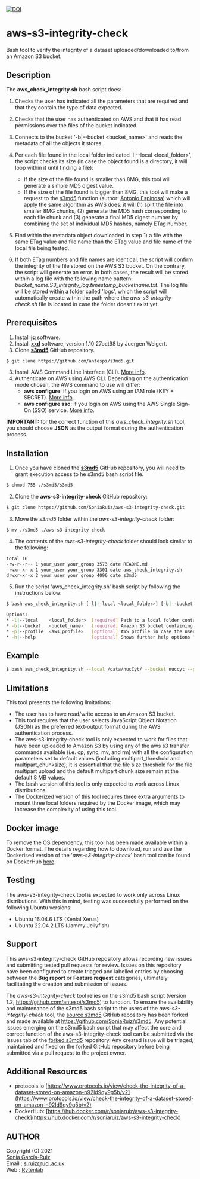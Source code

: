[![DOI](https://zenodo.org/badge/DOI/10.5281/zenodo.5012285.svg)](https://doi.org/10.5281/zenodo.5012285)

# aws-s3-integrity-check

Bash tool to verify the integrity of a dataset uploaded/downloaded to/from an Amazon S3 bucket.

## Description

The **aws_check_integrity.sh** bash script does:

1. Checks the user has indicated all the parameters that are required and that they contain the type of data expected.

2. Checks that the user has authenticated on AWS and that it has read permissions over the files of the bucket indicated.

3. Connects to the bucket '-b|--bucket <bucket_name>' and reads the metadata of all the objects it stores.

4. Per each file found in the local folder indicated 'l|--local <local_folder>', the script checks its size (in case the object found is a directory, it will loop within it until finding a file):

   * If the size of the file found is smaller than 8MG, this tool will generate a simple MD5 digest value.
   * If the size of the file found is bigger than 8MG, this tool will make a request to the [s3md5](https://github.com/antespi/s3md5) function (author: [Antonio Espinosa](https://github.com/antespi)) which will apply the same algorithm as AWS does: it will (1) split the file into smaller 8MG chunks, (2) generate the MD5 hash corresponding to each file chunk and (3) generate a final MD5 digest number by combining the set of individual MD5 hashes, namely ETag number.

5. Find within the metadata object downloaded in step 1) a file with the same ETag value and file name than the ETag value and file name of the local file being tested.

6. If both ETag numbers and file names are identical, the script will confirm the integrity of the file stored on the AWS S3 bucket. On the contrary, the script will generate an error. In both cases, the result will be stored within a log file with the following name pattern: *bucket_name.S3_integrity_log.timestamp_bucketname.txt*. The log file will be stored within a folder called 'logs', which the script will automatically create within the path where the *aws-s3-integrity-check.sh* file is located in case the folder doesn't exist yet.

## Prerequisites

1. Install [**jq**](https://stedolan.github.io/jq/) software.
2. Install [**xxd**](https://manpages.ubuntu.com/manpages/bionic/en/man1/xxd.1.html) software, version 1.10 27oct98 by Juergen Weigert.
2. Clone [**s3md5**](https://github.com/antespi/s3md5) GitHub repository.
```bash
$ git clone https://github.com/antespi/s3md5.git
```
3. Install AWS Command Line Interface (CLI). [More info](https://docs.aws.amazon.com/cli/latest/userguide/getting-started-install.html).
4. Authenticate on AWS using AWS CLI. Depending on the authentication mode chosen, the AWS command to use will differ:
    * **aws configure**: if you login on AWS using an IAM role (KEY + SECRET). [More info](https://docs.aws.amazon.com/cli/latest/reference/configure/).
    * **aws configure sso**: if you login on AWS using the AWS Single Sign-On (SSO) service. [More info](https://awscli.amazonaws.com/v2/documentation/api/latest/reference/configure/sso.html).

**IMPORTANT:** for the correct function of this *aws_check_integrity.sh* tool, you should choose **JSON** as the output format during the authentication process. 

## Installation

1. Once you have cloned the [**s3md5**](https://github.com/antespi/s3md5) GitHub repository, you will need to grant execution access to he s3md5 bash script file.
```sh
$ chmod 755 ./s3md5/s3md5
```
2. Clone the **aws-s3-integrity-check** GitHub repository:
```sh
$ git clone https://github.com/SoniaRuiz/aws-s3-integrity-check.git
```
3. Move the *s3md5* folder within the *aws-s3-integrity-check* folder:
```sh
$ mv ./s3md5 ./aws-s3-integrity-check
```
4. The contents of the *aws-s3-integrity-check* folder should look similar to the following:
```sh
total 16
-rw-r--r-- 1 your_user your_group 3573 date README.md
-rwxr-xr-x 1 your_user your_group 3301 date aws_check_integrity.sh
drwxr-xr-x 2 your_user your_group 4096 date s3md5
```
5. Run the script 'aws_check_integrity.sh' bash script by following the instructions below:

```bash
$ bash aws_check_integrity.sh [-l|--local <local_folder>] [-b|--bucket <bucket_name>] [-p|--profile <aws_profile>]\n

Options:
* -l|--local    <local_folder>  [required] Path to a local folder containing the original version of the files uploaded to Amazon S3. Example: -l /data/nucCyt/raw_data/
* -b|--bucket   <bucket_name>   [required] Amazon S3 bucket containing the files uploaded from the local folder '-l <local_folder>'. Example: -b nuccyt
* -p|--profile  <aws_profile>   [optional] AWS profile in case the user has logged in using the command *aws configure sso*. Example: -p my_aws_profile
* -h|--help                     [optional] Shows further help options "

```

## Example

```sh
$ bash aws_check_integrity.sh --local /data/nucCyt/ --bucket nuccyt --profile my_aws_profile
```

## Limitations

This tool presents the following limitations:

* The user has to have read/write access to an Amazon S3 bucket. 
* This tool requires that the user selects JavaScript Object Notation (JSON) as the preferred text-output format during the AWS authentication process.
* The aws-s3-integrity-check tool is only expected to work for files that have been uploaded to Amazon S3 by using any of the aws s3 transfer commands available (i.e. cp, sync, mv, and rm) with all the configuration parameters set to default values (including multipart_threshold and multipart_chunksize); it is essential that the file size threshold for the file multipart upload and the default multipart chunk size remain at the default 8 MB values.
* The bash version of this tool is only expected to work across Linux distributions.
* The Dockerized version of this tool requires three extra arguments to mount three local folders required by the Docker image, which may increase the complexity of using this tool.

## Docker image

To remove the OS dependency, this tool has been made available within a Docker format. The details regarding how to download, run and use the Dockerised version of the '*aws-s3-integrity-check*' bash tool can be found on DockerHub [here](https://hub.docker.com/r/soniaruiz/aws-s3-integrity-check).

## Testing

The aws-s3-integrity-check tool is expected to work only across Linux distributions. With this in mind, testing was successfully performed on the following Ubuntu versions:

* Ubuntu 16.04.6 LTS (Xenial Xerus)
* Ubuntu 22.04.2 LTS (Jammy Jellyfish)

## Support 

This aws-s3-integrity-check GitHub repository allows recording new issues and submitting tested pull requests for review. Issues on this repository have been configured to create triaged and labelled entries by choosing between the **Bug report** or **Feature request** categories, ultimately facilitating the creation and submission of issues.

The *aws-s3-integrity-check* tool relies on the s3md5 bash script (version 1.2, https://github.com/antespi/s3md5) to function. To ensure the availability and maintenance of the s3md5 bash script to the users of the *aws-s3-integrity-check* tool, the [source s3md5](https://github.com/antespi/s3md5) GitHub repository has been forked and made available at https://github.com/SoniaRuiz/s3md5. Any potential issues emerging on the s3md5 bash script that may affect the core and correct function of the aws-s3-integrity-check tool can be submitted via the Issues tab of the [forked s3md5](https://github.com/SoniaRuiz/s3md5/issues) repository. Any created issue will be triaged, maintained and fixed on the forked GitHub repository before being submitted via a pull request to the project owner.


## Additional Resources

* protocols.io [https://www.protocols.io/view/check-the-integrity-of-a-dataset-stored-on-amazon-n92ld9qy9g5b/v2](https://www.protocols.io/view/check-the-integrity-of-a-dataset-stored-on-amazon-n92ld9qy9g5b/v2)
* DockerHub: [https://hub.docker.com/r/soniaruiz/aws-s3-integrity-check](https://hub.docker.com/r/soniaruiz/aws-s3-integrity-check)

## AUTHOR

Copyright (C) 2021<br />
[Sonia García-Ruiz](https://github.com/SoniaRuiz)<br />
Email : s.ruiz@ucl.ac.uk<br />
Web   : [Rytenlab](https://rytenlab.com/)

